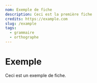 ```yaml
---
nom: Exemple de fiche
description: Ceci est la première fiche
credits: https://example.com
slug: /example
tags: 
  - grammaire
  - orthographe
---
```


# Exemple

Ceci est un exemple de fiche.
